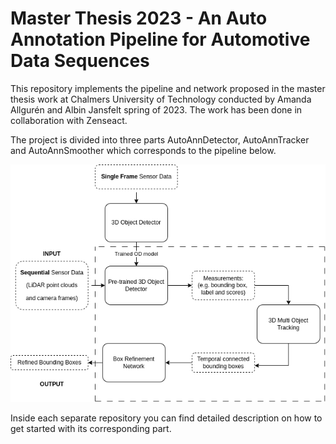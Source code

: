 # Master Thesis 2023 - An Auto Annotation Pipeline for Automotive Data Sequences
This repository implements the pipeline and network proposed in the master thesis work at Chalmers University of Technology conducted by Amanda Allgurén and Albin Jansfelt spring of 2023. The work has been done in collaboration with Zenseact.

The project is divided into three parts AutoAnnDetector, AutoAnnTracker and AutoAnnSmoother which corresponds to the pipeline below.

![Auto-Ann-Pipeline](imgs/auto-ann-pipeline.png)


Inside each separate repository you can find detailed description on how to get started with its corresponding part.